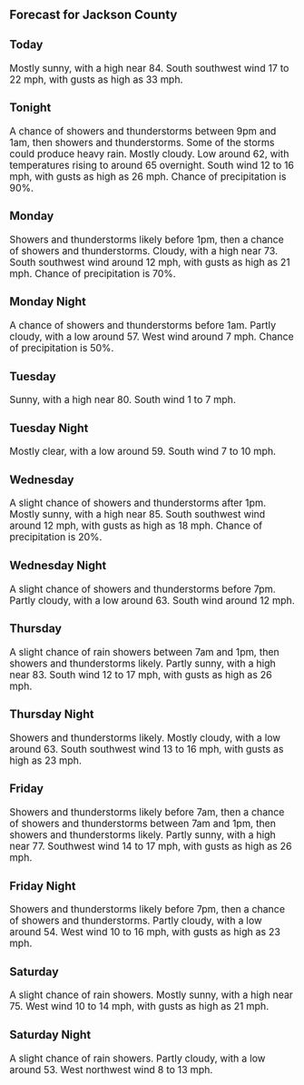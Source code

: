 <div>
   <h2>Forecast for Jackson County</h2>
   <p>
      <div style="font-size:120%">
         <h3>Today</h3>Mostly sunny, with a high near 84. South southwest wind 17 to 22 mph, with gusts as high as 33 mph.<br></div>
   </p>
   <p>
      <div style="font-size:120%">
         <h3>Tonight</h3>A chance of showers and thunderstorms between 9pm and 1am, then showers and thunderstorms. Some of the storms could produce
         heavy rain. Mostly cloudy. Low around 62, with temperatures rising to around 65 overnight. South wind 12 to 16 mph, with gusts
         as high as 26 mph. Chance of precipitation is 90%.<br></div>
   </p>
   <p>
      <div style="font-size:120%">
         <h3>Monday</h3>Showers and thunderstorms likely before 1pm, then a chance of showers and thunderstorms. Cloudy, with a high near 73. South
         southwest wind around 12 mph, with gusts as high as 21 mph. Chance of precipitation is 70%.<br></div>
   </p>
   <p>
      <div style="font-size:120%">
         <h3>Monday Night</h3>A chance of showers and thunderstorms before 1am. Partly cloudy, with a low around 57. West wind around 7 mph. Chance of precipitation
         is 50%.<br></div>
   </p>
   <p>
      <div style="font-size:120%">
         <h3>Tuesday</h3>Sunny, with a high near 80. South wind 1 to 7 mph.<br></div>
   </p>
   <p>
      <div style="font-size:120%">
         <h3>Tuesday Night</h3>Mostly clear, with a low around 59. South wind 7 to 10 mph.<br></div>
   </p>
   <p>
      <div style="font-size:120%">
         <h3>Wednesday</h3>A slight chance of showers and thunderstorms after 1pm. Mostly sunny, with a high near 85. South southwest wind around 12
         mph, with gusts as high as 18 mph. Chance of precipitation is 20%.<br></div>
   </p>
   <p>
      <div style="font-size:120%">
         <h3>Wednesday Night</h3>A slight chance of showers and thunderstorms before 7pm. Partly cloudy, with a low around 63. South wind around 12 mph.<br></div>
   </p>
   <p>
      <div style="font-size:120%">
         <h3>Thursday</h3>A slight chance of rain showers between 7am and 1pm, then showers and thunderstorms likely. Partly sunny, with a high near
         83. South wind 12 to 17 mph, with gusts as high as 26 mph.<br></div>
   </p>
   <p>
      <div style="font-size:120%">
         <h3>Thursday Night</h3>Showers and thunderstorms likely. Mostly cloudy, with a low around 63. South southwest wind 13 to 16 mph, with gusts as high
         as 23 mph.<br></div>
   </p>
   <p>
      <div style="font-size:120%">
         <h3>Friday</h3>Showers and thunderstorms likely before 7am, then a chance of showers and thunderstorms between 7am and 1pm, then showers
         and thunderstorms likely. Partly sunny, with a high near 77. Southwest wind 14 to 17 mph, with gusts as high as 26 mph.<br></div>
   </p>
   <p>
      <div style="font-size:120%">
         <h3>Friday Night</h3>Showers and thunderstorms likely before 7pm, then a chance of showers and thunderstorms. Partly cloudy, with a low around
         54. West wind 10 to 16 mph, with gusts as high as 23 mph.<br></div>
   </p>
   <p>
      <div style="font-size:120%">
         <h3>Saturday</h3>A slight chance of rain showers. Mostly sunny, with a high near 75. West wind 10 to 14 mph, with gusts as high as 21 mph.<br></div>
   </p>
   <p>
      <div style="font-size:120%">
         <h3>Saturday Night</h3>A slight chance of rain showers. Partly cloudy, with a low around 53. West northwest wind 8 to 13 mph.<br></div>
   </p>
</div>